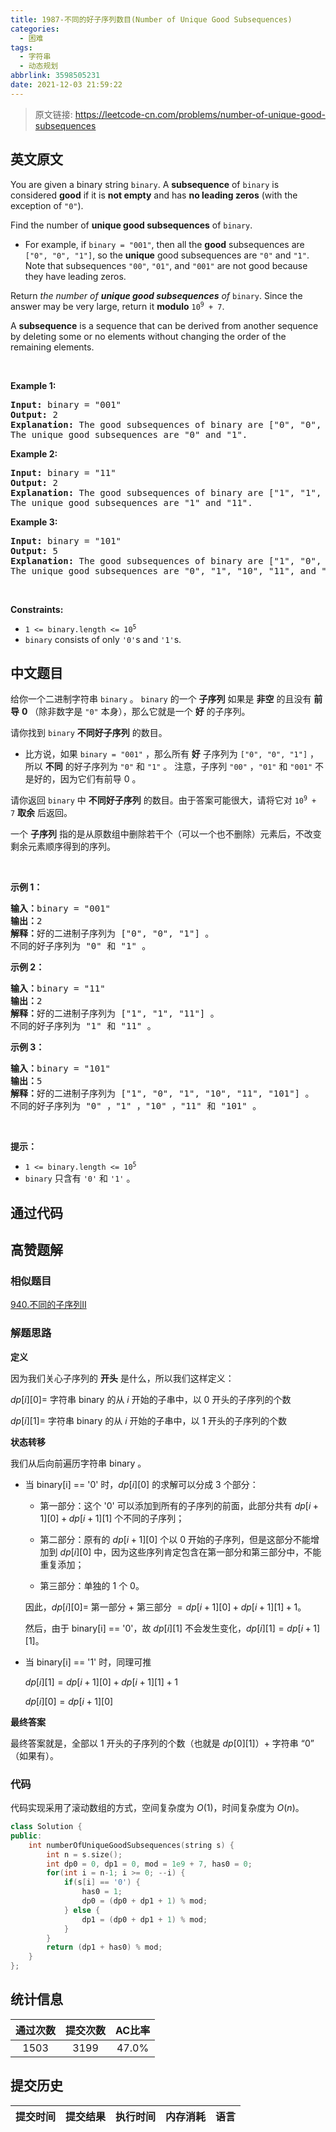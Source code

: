 ```yaml
---
title: 1987-不同的好子序列数目(Number of Unique Good Subsequences)
categories:
  - 困难
tags:
  - 字符串
  - 动态规划
abbrlink: 3598505231
date: 2021-12-03 21:59:22
---
```


> 原文链接: https://leetcode-cn.com/problems/number-of-unique-good-subsequences


## 英文原文
<div><p>You are given a binary string <code>binary</code>. A <strong>subsequence</strong> of <code>binary</code> is considered <strong>good</strong> if it is <strong>not empty</strong> and has <strong>no leading zeros</strong> (with the exception of <code>&quot;0&quot;</code>).</p>

<p>Find the number of <strong>unique good subsequences</strong> of <code>binary</code>.</p>

<ul>
	<li>For example, if <code>binary = &quot;001&quot;</code>, then all the <strong>good</strong> subsequences are <code>[&quot;0&quot;, &quot;0&quot;, &quot;1&quot;]</code>, so the <strong>unique</strong> good subsequences are <code>&quot;0&quot;</code> and <code>&quot;1&quot;</code>. Note that subsequences <code>&quot;00&quot;</code>, <code>&quot;01&quot;</code>, and <code>&quot;001&quot;</code> are not good because they have leading zeros.</li>
</ul>

<p>Return <em>the number of <strong>unique good subsequences</strong> of </em><code>binary</code>. Since the answer may be very large, return it <strong>modulo</strong> <code>10<sup>9</sup> + 7</code>.</p>

<p>A <strong>subsequence</strong> is a sequence that can be derived from another sequence by deleting some or no elements without changing the order of the remaining elements.</p>

<p>&nbsp;</p>
<p><strong>Example 1:</strong></p>

<pre>
<strong>Input:</strong> binary = &quot;001&quot;
<strong>Output:</strong> 2
<strong>Explanation:</strong> The good subsequences of binary are [&quot;0&quot;, &quot;0&quot;, &quot;1&quot;].
The unique good subsequences are &quot;0&quot; and &quot;1&quot;.
</pre>

<p><strong>Example 2:</strong></p>

<pre>
<strong>Input:</strong> binary = &quot;11&quot;
<strong>Output:</strong> 2
<strong>Explanation:</strong> The good subsequences of binary are [&quot;1&quot;, &quot;1&quot;, &quot;11&quot;].
The unique good subsequences are &quot;1&quot; and &quot;11&quot;.</pre>

<p><strong>Example 3:</strong></p>

<pre>
<strong>Input:</strong> binary = &quot;101&quot;
<strong>Output:</strong> 5
<strong>Explanation:</strong> The good subsequences of binary are [&quot;1&quot;, &quot;0&quot;, &quot;1&quot;, &quot;10&quot;, &quot;11&quot;, &quot;101&quot;]. 
The unique good subsequences are &quot;0&quot;, &quot;1&quot;, &quot;10&quot;, &quot;11&quot;, and &quot;101&quot;.
</pre>

<p>&nbsp;</p>
<p><strong>Constraints:</strong></p>

<ul>
	<li><code>1 &lt;= binary.length &lt;= 10<sup>5</sup></code></li>
	<li><code>binary</code> consists of only <code>&#39;0&#39;</code>s and <code>&#39;1&#39;</code>s.</li>
</ul>
</div>

## 中文题目
<div><p>给你一个二进制字符串&nbsp;<code>binary</code>&nbsp;。&nbsp;<code>binary</code>&nbsp;的一个 <strong>子序列</strong>&nbsp;如果是 <strong>非空</strong>&nbsp;的且没有 <b>前导</b>&nbsp;<strong>0</strong>&nbsp;（除非数字是 <code>"0"</code>&nbsp;本身），那么它就是一个 <strong>好</strong>&nbsp;的子序列。</p>

<p>请你找到&nbsp;<code>binary</code>&nbsp;<strong>不同好子序列</strong>&nbsp;的数目。</p>

<ul>
	<li>比方说，如果&nbsp;<code>binary = "001"</code>&nbsp;，那么所有 <strong>好</strong>&nbsp;子序列为&nbsp;<code>["0", "0", "1"]</code>&nbsp;，所以 <b>不同</b>&nbsp;的好子序列为&nbsp;<code>"0"</code> 和&nbsp;<code>"1"</code>&nbsp;。 注意，子序列&nbsp;<code>"00"</code>&nbsp;，<code>"01"</code>&nbsp;和&nbsp;<code>"001"</code>&nbsp;不是好的，因为它们有前导 0 。</li>
</ul>

<p>请你返回&nbsp;<code>binary</code>&nbsp;中&nbsp;<strong>不同好子序列</strong>&nbsp;的数目。由于答案可能很大，请将它对&nbsp;<code>10<sup>9</sup> + 7</code>&nbsp;<strong>取余</strong> 后返回。</p>

<p>一个 <strong>子序列</strong>&nbsp;指的是从原数组中删除若干个（可以一个也不删除）元素后，不改变剩余元素顺序得到的序列。</p>

<p>&nbsp;</p>

<p><strong>示例 1：</strong></p>

<pre><b>输入：</b>binary = "001"
<b>输出：</b>2
<b>解释：</b>好的二进制子序列为 ["0", "0", "1"] 。
不同的好子序列为 "0" 和 "1" 。
</pre>

<p><strong>示例 2：</strong></p>

<pre><b>输入：</b>binary = "11"
<b>输出：</b>2
<b>解释：</b>好的二进制子序列为 ["1", "1", "11"] 。
不同的好子序列为 "1" 和 "11" 。</pre>

<p><strong>示例 3：</strong></p>

<pre><b>输入：</b>binary = "101"
<b>输出：</b>5
<b>解释：</b>好的二进制子序列为 ["1", "0", "1", "10", "11", "101"] 。
不同的好子序列为 "0" ，"1" ，"10" ，"11" 和 "101" 。
</pre>

<p>&nbsp;</p>

<p><strong>提示：</strong></p>

<ul>
	<li><code>1 &lt;= binary.length &lt;= 10<sup>5</sup></code></li>
	<li><code>binary</code>&nbsp;只含有&nbsp;<code>'0'</code>&nbsp;和&nbsp;<code>'1'</code> 。</li>
</ul>
</div>

## 通过代码
<RecoDemo>
</RecoDemo>


## 高赞题解
### 相似题目

[940.不同的子序列II](https://leetcode-cn.com/problems/distinct-subsequences-ii/)

### 解题思路

**定义**

因为我们关心子序列的 **开头** 是什么，所以我们这样定义：

$dp[i][0]=$ 字符串 binary 的从 $i$ 开始的子串中，以 $0$ 开头的子序列的个数

$dp[i][1]=$ 字符串 binary 的从 $i$ 开始的子串中，以 $1$ 开头的子序列的个数

**状态转移**

我们从后向前遍历字符串 binary 。

- 当 binary[i] == '0' 时，$dp[i][0]$ 的求解可以分成 $3$ 个部分：

  - 第一部分：这个 '0' 可以添加到所有的子序列的前面，此部分共有 $dp[i+1][0] + dp[i+1][1]$ 个不同的子序列；

  - 第二部分：原有的 $dp[i+1][0]$ 个以 $0$ 开始的子序列，但是这部分不能增加到 $dp[i][0]$ 中，因为这些序列肯定包含在第一部分和第三部分中，不能重复添加；

  - 第三部分：单独的 $1$ 个 $0$。

  因此，$dp[i][0]=$ 第一部分 $+$ 第三部分 $=dp[i+1][0] + dp[i+1][1] + 1$。

  然后，由于 binary[i] == '0'，故  $dp[i][1]$ 不会发生变化，$dp[i][1] = dp[i+1][1]$。

- 当 binary[i] == '1' 时，同理可推

  $dp[i][1] = dp[i+1][0] + dp[i+1][1] + 1$

  $dp[i][0] = dp[i+1][0]$

**最终答案**

最终答案就是，全部以 $1$ 开头的子序列的个数（也就是 $dp[0][1]$）+ 字符串 “0” （如果有）。

### 代码

代码实现采用了滚动数组的方式，空间复杂度为 $O(1)$，时间复杂度为 $O(n)$。

```c++
class Solution {
public:
    int numberOfUniqueGoodSubsequences(string s) {
        int n = s.size();
        int dp0 = 0, dp1 = 0, mod = 1e9 + 7, has0 = 0;
        for(int i = n-1; i >= 0; --i) {
            if(s[i] == '0') {
                has0 = 1;
                dp0 = (dp0 + dp1 + 1) % mod;
            } else {
                dp1 = (dp0 + dp1 + 1) % mod;
            }
        }
        return (dp1 + has0) % mod;
    }
};
```

## 统计信息
| 通过次数 | 提交次数 | AC比率 |
| :------: | :------: | :------: |
|    1503    |    3199    |   47.0%   |

## 提交历史
| 提交时间 | 提交结果 | 执行时间 |  内存消耗  | 语言 |
| :------: | :------: | :------: | :--------: | :--------: |
